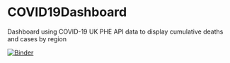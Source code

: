 # COVID19Dashboard
Dashboard using COVID-19 UK PHE API data to display cumulative deaths and cases by region

[![Binder](https://mybinder.org/badge_logo.svg)](https://mybinder.org/v2/gh/Nina-Lindsay/COVID19Dashboard/main?filepath=COVID-19%20Dashboard-%20Nina%20Lindsay/voila/render/Dashboard.ipynb)

